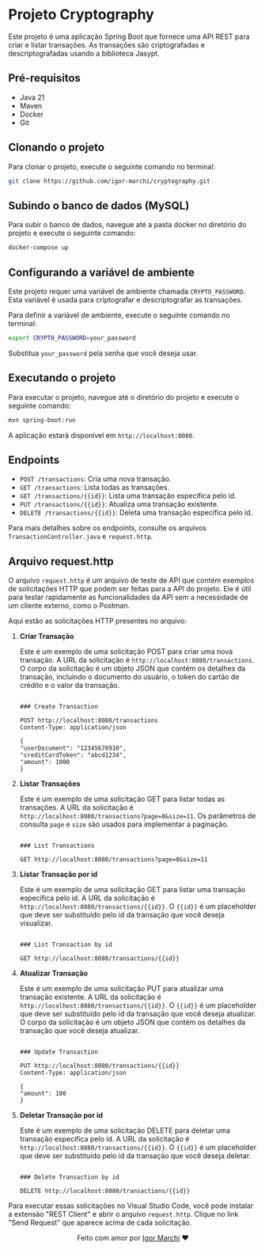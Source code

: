 # Projeto Cryptography

Este projeto é uma aplicação Spring Boot que fornece uma API REST para criar e listar transações. As transações são criptografadas e descriptografadas usando a biblioteca Jasypt.

## Pré-requisitos

-   Java 21
-   Maven
-   Docker
-   Git

## Clonando o projeto

Para clonar o projeto, execute o seguinte comando no terminal:

```bash
git clone https://github.com/igor-marchi/cryptography.git
```

## Subindo o banco de dados (MySQL)

Para subir o banco de dados, navegue até a pasta docker no diretório do projeto e execute o seguinte comando:

```bash
docker-compose up
```

## Configurando a variável de ambiente

Este projeto requer uma variável de ambiente chamada `CRYPTO_PASSWORD`. Esta variável é usada para criptografar e descriptografar as transações.

Para definir a variável de ambiente, execute o seguinte comando no terminal:

```bash
export CRYPTO_PASSWORD=your_password
```

Substitua `your_password` pela senha que você deseja usar.

## Executando o projeto

Para executar o projeto, navegue até o diretório do projeto e execute o seguinte comando:

```bash
mvn spring-boot:run
```

A aplicação estará disponível em `http://localhost:8080`.

## Endpoints

-   `POST /transactions`: Cria uma nova transação.
-   `GET /transactions`: Lista todas as transações.
-   `GET /transactions/{{id}}`: Lista uma transação específica pelo id.
-   `PUT /transactions/{{id}}`: Atualiza uma transação existente.
-   `DELETE /transactions/{{id}}`: Deleta uma transação específica pelo id.

Para mais detalhes sobre os endpoints, consulte os arquivos `TransactionController.java` e `request.http`.

## Arquivo request.http

O arquivo `request.http` é um arquivo de teste de API que contém exemplos de solicitações HTTP que podem ser feitas para a API do projeto. Ele é útil para testar rapidamente as funcionalidades da API sem a necessidade de um cliente externo, como o Postman.

Aqui estão as solicitações HTTP presentes no arquivo:

1. **Criar Transação**

    Este é um exemplo de uma solicitação POST para criar uma nova transação. A URL da solicitação é `http://localhost:8080/transactions`. O corpo da solicitação é um objeto JSON que contém os detalhes da transação, incluindo o documento do usuário, o token do cartão de crédito e o valor da transação.

    ```http

    ### Create Transaction

    POST http://localhost:8080/transactions
    Content-Type: application/json

    {
    "userDocument": "12345678910",
    "creditCardToken": "abcd1234",
    "amount": 1000
    }
    ```

2. **Listar Transações**

    Este é um exemplo de uma solicitação GET para listar todas as transações. A URL da solicitação é `http://localhost:8080/transactions?page=0&size=11`. Os parâmetros de consulta `page` e `size` são usados para implementar a paginação.

    ```http

    ### List Transactions

    GET http://localhost:8080/transactions?page=0&size=11
    ```

3. **Listar Transação por id**

    Este é um exemplo de uma solicitação GET para listar uma transação específica pelo id. A URL da solicitação é `http://localhost:8080/transactions/{{id}}`. O `{{id}}` é um placeholder que deve ser substituído pelo id da transação que você deseja visualizar.

    ```http

    ### List Transaction by id

    GET http://localhost:8080/transactions/{{id}}
    ```

4. **Atualizar Transação**

    Este é um exemplo de uma solicitação PUT para atualizar uma transação existente. A URL da solicitação é `http://localhost:8080/transactions/{{id}}`. O `{{id}}` é um placeholder que deve ser substituído pelo id da transação que você deseja atualizar. O corpo da solicitação é um objeto JSON que contém os detalhes da transação que você deseja atualizar.

    ```http

    ### Update Transaction

    PUT http://localhost:8080/transactions/{{id}}
    Content-Type: application/json

    {
    "amount": 100
    }
    ```

5. **Deletar Transação por id**

    Este é um exemplo de uma solicitação DELETE para deletar uma transação específica pelo id. A URL da solicitação é `http://localhost:8080/transactions/{{id}}`. O `{{id}}` é um placeholder que deve ser substituído pelo id da transação que você deseja deletar.

    ```http

    ### Delete Transaction by id

    DELETE http://localhost:8080/transactions/{{id}}
    ```

Para executar essas solicitações no Visual Studio Code, você pode instalar a extensão "REST Client" e abrir o arquivo `request.http`. Clique no link "Send Request" que aparece acima de cada solicitação.

<p align="center">Feito com amor por <a href="https://www.linkedin.com/in/igor-marchi/">Igor Marchi</a> ❤️</p>
